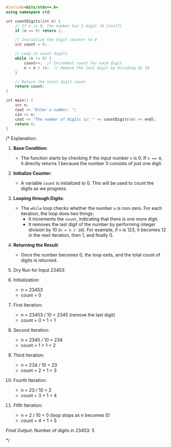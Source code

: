 ```cpp
#include<bits/stdc++.h>
using namespace std;

int countDigits(int n) {
    // If n is 0, the number has 1 digit (0 itself)
    if (n == 0) return 1;

    // Initialize the digit counter to 0
    int count = 0;

    // Loop to count digits
    while (n != 0) {
        count++;  // Increment count for each digit
        n = n / 10;  // Remove the last digit by dividing by 10
    }

    // Return the total digit count
    return count;
}

int main() {
    int n;
    cout << "Enter a number: ";
    cin >> n;
    cout << "The number of digits is: " << countDigits(n) << endl;
    return 0;
}
```
/*
Explanation:

1. **Base Condition**:
   - The function starts by checking if the input number `n` is 0. If `n == 0`, it directly returns 1 because the number 0 consists of just one digit.

2. **Initialize Counter**:
   - A variable `count` is initialized to 0. This will be used to count the digits as we progress.

3. **Looping through Digits**:
   - The `while` loop checks whether the number `n` is non-zero. For each iteration, the loop does two things:
     - It increments the `count`, indicating that there is one more digit.
     - It removes the last digit of the number by performing integer division by 10 (`n = n / 10`). For example, if `n` is 123, it becomes 12 in the next iteration, then 1, and finally 0.
   
4. **Returning the Result**:
   - Once the number becomes 0, the loop exits, and the total count of digits is returned.

5.  Dry Run for Input 23453:

1. Initialization:
    - n = 23453
    - count = 0

2. First Iteration:
    - n = 23453 / 10 = 2345 (remove the last digit)
    - count = 0 + 1 = 1

3. Second Iteration:
    - n = 2345 / 10 = 234
    - count = 1 + 1 = 2

4. Third Iteration:
    - n = 234 / 10 = 23
    - count = 2 + 1 = 3

5. Fourth Iteration:
    - n = 23 / 10 = 2
    - count = 3 + 1 = 4

6. Fifth Iteration:
    - n = 2 / 10 = 0 (loop stops as n becomes 0)
    - count = 4 + 1 = 5

*Final Output*:
    Number of digits in 23453: 5


*/
